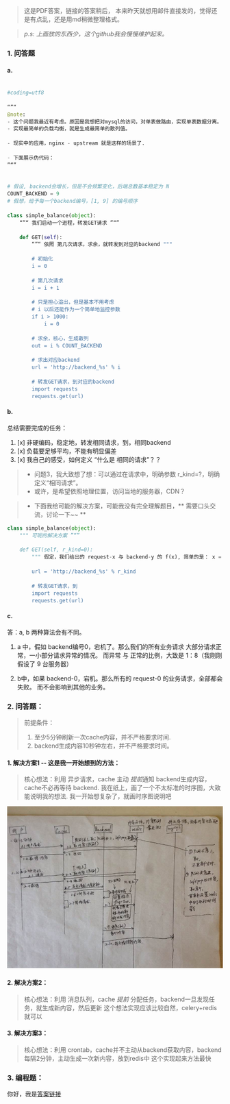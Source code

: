 > 这是PDF答案，链接的答案稍后，
> 本来昨天就想用邮件直接发的，觉得还是有点乱，还是用md稍微整理格式。

> *p.s: 上面放的东西少，这个github我会慢慢维护起来。*

### 1. 问答题
#### a. 

```python

#coding=utf8

“”“
@note:
- 这个问题我最近有考虑。原因是我想把对mysql的访问，对单表做路由，实现单表数据分离。
- 实现最简单的负载均衡，就是生成最简单的散列值。

- 现实中的应用，nginx - upstream 就是这样的场景了.

- 下面展示伪代码：
”“”


# 假设, backend会增长，但是不会频繁变化，后端总数基本稳定为 N
COUNT_BACKEND = 9
# 假想，给予每一个backend编号，[1, 9] 的编号顺序

class simple_balance(object):
    “”“ 我们启动一个进程，转发GET请求 ”“”
    
    def GET(self):
        “”“ 依照 第几次请求，求余，就转发到对应的backend """
        
        # 初始化
        i = 0
        
        # 第几次请求
        i = i + 1
        
        # 只是担心溢出，但是基本不用考虑
        # i 以后还能作为一个简单地监控参数
        if i > 1000:
            i = 0
            
        # 求余，核心，生成散列
        out = i % COUNT_BACKEND
        
        # 求出对应backend
        url = 'http://backend_%s' % i
        
        # 转发GET请求，到对应的backend
        import requests
        requests.get(url)
```

#### b. 
 
总结需要完成的任务：

1. [x] 非硬编码，稳定地，转发相同请求，到，相同backend
2. [x] 负载要足够平均，不能有明显偏差
3. [x] 我自己的感受，如何定义  “什么是  相同的请求”？？


> - 问题3，我大致想了想：可以通过在请求中，明确参数 r_kind=?，明确定义“相同请求”。
> - 或许，是希望依照地理位置，访问当地的服务器，CDN？

> - 下面我给可能的解决方案，可能我没有完全理解题目，** 需要口头交流，讨论一下~~ **

```python
class simple_balance(object):
    """ 可呢的解决方案 ”“”
    
    def GET(self, r_kind=0):
        """ 假定，我们给出的 request-x 与 backend-y 的 f(x), 简单的是： x = y，这样就不是硬编码了 """
        
        url = 'http://backend_%s' % r_kind
        
        # 转发GET请求，到
        import requests
        requests.get(url)
```

#### c.
答：a, b 两种算法会有不同。

1. a 中，假如 backend编号0，宕机了。那么我们的所有业务请求  大部分请求正常，一小部分请求异常的情况。
   而异常 与 正常的比例，大致是 1：8（我刚刚假设了 9 台服务器）

2. b中，如果 backend-0，宕机。那么所有的 request-0 的业务请求，全部都会失败。
   而不会影响到其他的业务。

### 2. 问答题：
> 前提条件：
> 1. 至少5分钟刷新一次cache内容，并不严格要求时间.
> 2. backend生成内容10秒钟左右，并不严格要求时间。

#### 1. 解决方案1 -- 这是我一开始想到的方法：
> 核心想法：利用 异步请求，cache 主动 *提前*通知 backend生成内容，cache不必再等待 backend.
> 我在纸上，画了一个不太标准的时序图，大致能说明我的想法. 我一开始想复杂了，就画时序图说明吧

![你好，我是时序图](answer_2.jpeg)

#### 2. 解决方案2：
> 核心想法：利用 消息队列，cache *提前* 分配任务，backend一旦发现任务，就生成新内容，然后更新
> 这个想法实现应该比较自然，celery+redis就可以

#### 3. 解决方案3：
> 核心想法：利用 crontab，cache并不主动从backend获取内容，backend每隔2分钟，主动生成一次新内容，放到redis中
> 这个实现起来方法最快


### 3. 编程题：

你好，我是[答案链接](https://github.com/Kevin922/kevin922.github.io/blob/master/suanfa/moki/change_str_to_ip.py)


